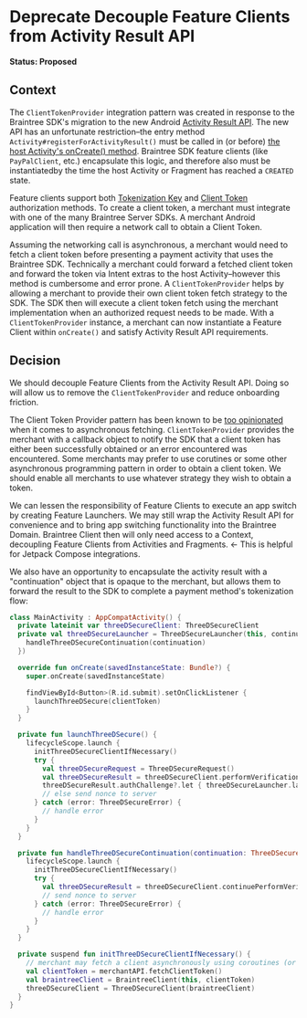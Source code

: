 # Deprecate Decouple Feature Clients from Activity Result API

**Status: Proposed**

## Context

The `ClientTokenProvider` integration pattern was created in response to the Braintree SDK's migration to the new Android [Activity Result API](https://developer.android.com/training/basics/intents/result). The new API has an unfortunate restriction–the entry method `Activity#registerForActivityResult()` must be called in (or before) [the host Activity's onCreate() method](https://stackoverflow.com/a/63883427). Braintree SDK feature clients (like `PayPalClient`, etc.) encapsulate this logic, and therefore also must be instantiatedby the time the host Activity or Fragment has reached a `CREATED` state. 

Feature clients support both [Tokenization Key](https://developer.paypal.com/braintree/docs/guides/authorization/tokenization-key) and [Client Token](https://developer.paypal.com/braintree/docs/guides/authorization/client-token) authorization methods. To create a client token, a merchant must integrate with one of the many Braintree Server SDKs. A merchant Android application will then require a network call to obtain a Client Token.

Assuming the networking call is asynchronous, a merchant would need to fetch a client token before presenting a payment activity that uses the Braintree SDK. Technically a merchant could forward a fetched client token and forward the token via Intent extras to the host Activity–however this method is cumbersome and error prone. A `ClientTokenProvider` helps by allowing a merchant to provide their own client token fetch strategy to the SDK. The SDK then will execute a client token fetch using the merchant implementation when an authorized request needs to be made. With a `ClientTokenProvider` instance, a merchant can now instantiate a Feature Client within `onCreate()` and satisfy Activity Result API requirements. 

## Decision

We should decouple Feature Clients from the Activity Result API. Doing so will allow us to remove the `ClientTokenProvider` and reduce onboarding friction.

The Client Token Provider pattern has been known to be [too opinionated](https://github.com/braintree/braintree_android/discussions/496) when it comes to asynchronous fetching. `ClientTokenProvider` provides the merchant with a callback object to notify the SDK that a client token has either been successfully obtained or an error encountered was encountered. Some merchants may prefer to use corutines or some other asynchronous programming pattern in order to obtain a client token. We should enable all merchants to use whatever strategy they wish to obtain a token.

We can lessen the responsibility of Feature Clients to execute an app switch by creating Feature Launchers. We may still wrap the Activity Result API for convenience and to bring app switching functionality into the Braintree Domain. Braintree Client then will only need access to a Context, decoupling Feature Clients from Activities and Fragments. <- This is helpful for Jetpack Compose integrations.

We also have an opportunity to encapsulate the activity result with a "continuation" object that is opaque to the merchant, but allows them to forward the result to the SDK to complete a payment method's tokenization flow:

```kotlin
class MainActivity : AppCompatActivity() {
  private lateinit var threeDSecureClient: ThreeDSecureClient
  private val threeDSecureLauncher = ThreeDSecureLauncher(this, continuation -> {
    handleThreeDSecureContinuation(continuation)
  })

  override fun onCreate(savedInstanceState: Bundle?) {
    super.onCreate(savedInstanceState)

    findViewById<Button>(R.id.submit).setOnClickListener {
      launchThreeDSecure(clientToken)
    }
  }

  private fun launchThreeDSecure() {
    lifecycleScope.launch {
      initThreeDSecureClientIfNecessary()
      try {
        val threeDSecureRequest = ThreeDSecureRequest()
        val threeDSecureResult = threeDSecureClient.performVerification(threeDSecureRequest)
        threeDSecureResult.authChallenge?.let { threeDSecureLauncher.launch(it) }
        // else send nonce to server
      } catch (error: ThreeDSecureError) {
        // handle error
      }
    }
  }

  private fun handleThreeDSecureContinuation(continuation: ThreeDSecureContinuation) {
    lifecycleScope.launch {
      initThreeDSecureClientIfNecessary()
      try {
        val threeDSecureResult = threeDSecureClient.continuePerformVerification(continuation)
        // send nonce to server
      } catch (error: ThreeDSecureError) {
        // handle error
      }
    }
  }

  private suspend fun initThreeDSecureClientIfNecessary() {
    // merchant may fetch a client asynchronously using coroutines (or any other method)
    val clientToken = merchantAPI.fetchClientToken()
    val braintreeClient = BraintreeClient(this, clientToken)
    threeDSecureClient = ThreeDSecureClient(braintreeClient)
  }
}
```
